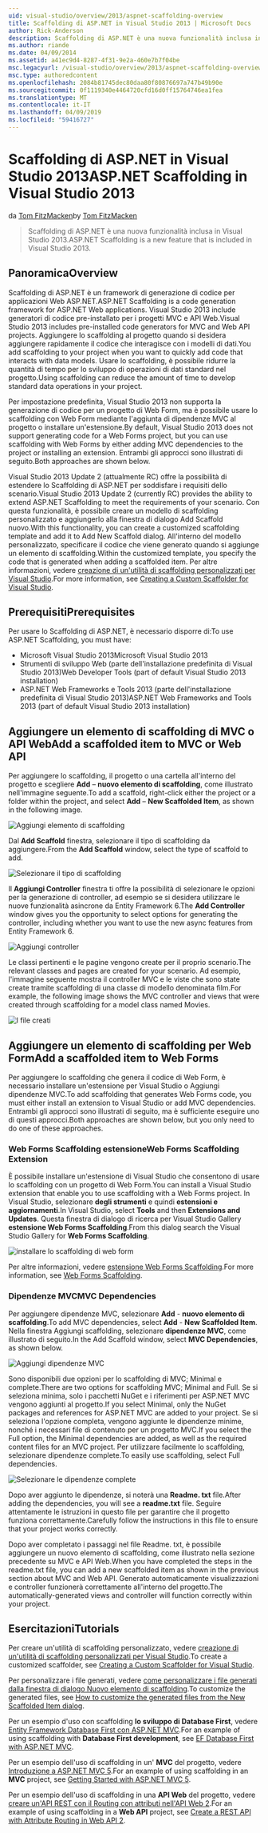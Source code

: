 ```yaml
---
uid: visual-studio/overview/2013/aspnet-scaffolding-overview
title: Scaffolding di ASP.NET in Visual Studio 2013 | Microsoft Docs
author: Rick-Anderson
description: Scaffolding di ASP.NET è una nuova funzionalità inclusa in Visual Studio 2013.
ms.author: riande
ms.date: 04/09/2014
ms.assetid: a41ec9d4-8287-4f31-9e2a-460e7b7f04be
msc.legacyurl: /visual-studio/overview/2013/aspnet-scaffolding-overview
msc.type: authoredcontent
ms.openlocfilehash: 2084b81745dec80daa80f80876697a747b49b90e
ms.sourcegitcommit: 0f1119340e4464720cfd16d0ff15764746ea1fea
ms.translationtype: MT
ms.contentlocale: it-IT
ms.lasthandoff: 04/09/2019
ms.locfileid: "59416727"
---
```

# <a name="aspnet-scaffolding-in-visual-studio-2013"></a><span data-ttu-id="fd6fd-103">Scaffolding di ASP.NET in Visual Studio 2013</span><span class="sxs-lookup"><span data-stu-id="fd6fd-103">ASP.NET Scaffolding in Visual Studio 2013</span></span>

<span data-ttu-id="fd6fd-104">da [Tom FitzMacken](https://github.com/tfitzmac)</span><span class="sxs-lookup"><span data-stu-id="fd6fd-104">by [Tom FitzMacken](https://github.com/tfitzmac)</span></span>

> <span data-ttu-id="fd6fd-105">Scaffolding di ASP.NET è una nuova funzionalità inclusa in Visual Studio 2013.</span><span class="sxs-lookup"><span data-stu-id="fd6fd-105">ASP.NET Scaffolding is a new feature that is included in Visual Studio 2013.</span></span>


## <a name="overview"></a><span data-ttu-id="fd6fd-106">Panoramica</span><span class="sxs-lookup"><span data-stu-id="fd6fd-106">Overview</span></span>

<span data-ttu-id="fd6fd-107">Scaffolding di ASP.NET è un framework di generazione di codice per applicazioni Web ASP.NET.</span><span class="sxs-lookup"><span data-stu-id="fd6fd-107">ASP.NET Scaffolding is a code generation framework for ASP.NET Web applications.</span></span> <span data-ttu-id="fd6fd-108">Visual Studio 2013 include generatori di codice pre-installato per i progetti MVC e API Web.</span><span class="sxs-lookup"><span data-stu-id="fd6fd-108">Visual Studio 2013 includes pre-installed code generators for MVC and Web API projects.</span></span> <span data-ttu-id="fd6fd-109">Aggiungere lo scaffolding al progetto quando si desidera aggiungere rapidamente il codice che interagisce con i modelli di dati.</span><span class="sxs-lookup"><span data-stu-id="fd6fd-109">You add scaffolding to your project when you want to quickly add code that interacts with data models.</span></span> <span data-ttu-id="fd6fd-110">Usare lo scaffolding, è possibile ridurre la quantità di tempo per lo sviluppo di operazioni di dati standard nel progetto.</span><span class="sxs-lookup"><span data-stu-id="fd6fd-110">Using scaffolding can reduce the amount of time to develop standard data operations in your project.</span></span>

<span data-ttu-id="fd6fd-111">Per impostazione predefinita, Visual Studio 2013 non supporta la generazione di codice per un progetto di Web Form, ma è possibile usare lo scaffolding con Web Form mediante l'aggiunta di dipendenze MVC al progetto o installare un'estensione.</span><span class="sxs-lookup"><span data-stu-id="fd6fd-111">By default, Visual Studio 2013 does not support generating code for a Web Forms project, but you can use scaffolding with Web Forms by either adding MVC dependencies to the project or installing an extension.</span></span> <span data-ttu-id="fd6fd-112">Entrambi gli approcci sono illustrati di seguito.</span><span class="sxs-lookup"><span data-stu-id="fd6fd-112">Both approaches are shown below.</span></span>

<span data-ttu-id="fd6fd-113">Visual Studio 2013 Update 2 (attualmente RC) offre la possibilità di estendere lo Scaffolding di ASP.NET per soddisfare i requisiti dello scenario.</span><span class="sxs-lookup"><span data-stu-id="fd6fd-113">Visual Studio 2013 Update 2 (currently RC) provides the ability to extend ASP.NET Scaffolding to meet the requirements of your scenario.</span></span> <span data-ttu-id="fd6fd-114">Con questa funzionalità, è possibile creare un modello di scaffolding personalizzato e aggiungerlo alla finestra di dialogo Add Scaffold nuovo.</span><span class="sxs-lookup"><span data-stu-id="fd6fd-114">With this functionality, you can create a customized scaffolding template and add it to Add New Scaffold dialog.</span></span> <span data-ttu-id="fd6fd-115">All'interno del modello personalizzato, specificare il codice che viene generato quando si aggiunge un elemento di scaffolding.</span><span class="sxs-lookup"><span data-stu-id="fd6fd-115">Within the customized template, you specify the code that is generated when adding a scaffolded item.</span></span> <span data-ttu-id="fd6fd-116">Per altre informazioni, vedere [creazione di un'utilità di scaffolding personalizzati per Visual Studio](https://go.microsoft.com/fwlink/p/?LinkId=395029).</span><span class="sxs-lookup"><span data-stu-id="fd6fd-116">For more information, see [Creating a Custom Scaffolder for Visual Studio](https://go.microsoft.com/fwlink/p/?LinkId=395029).</span></span>

## <a name="prerequisites"></a><span data-ttu-id="fd6fd-117">Prerequisiti</span><span class="sxs-lookup"><span data-stu-id="fd6fd-117">Prerequisites</span></span>

<span data-ttu-id="fd6fd-118">Per usare lo Scaffolding di ASP.NET, è necessario disporre di:</span><span class="sxs-lookup"><span data-stu-id="fd6fd-118">To use ASP.NET Scaffolding, you must have:</span></span>

- <span data-ttu-id="fd6fd-119">Microsoft Visual Studio 2013</span><span class="sxs-lookup"><span data-stu-id="fd6fd-119">Microsoft Visual Studio 2013</span></span>
- <span data-ttu-id="fd6fd-120">Strumenti di sviluppo Web (parte dell'installazione predefinita di Visual Studio 2013)</span><span class="sxs-lookup"><span data-stu-id="fd6fd-120">Web Developer Tools (part of default Visual Studio 2013 installation)</span></span>
- <span data-ttu-id="fd6fd-121">ASP.NET Web Frameworks e Tools 2013 (parte dell'installazione predefinita di Visual Studio 2013)</span><span class="sxs-lookup"><span data-stu-id="fd6fd-121">ASP.NET Web Frameworks and Tools 2013 (part of default Visual Studio 2013 installation)</span></span>

## <a name="add-a-scaffolded-item-to-mvc-or-web-api"></a><span data-ttu-id="fd6fd-122">Aggiungere un elemento di scaffolding di MVC o API Web</span><span class="sxs-lookup"><span data-stu-id="fd6fd-122">Add a scaffolded item to MVC or Web API</span></span>

<span data-ttu-id="fd6fd-123">Per aggiungere lo scaffolding, il progetto o una cartella all'interno del progetto e scegliere **Add** – **nuovo elemento di scaffolding**, come illustrato nell'immagine seguente.</span><span class="sxs-lookup"><span data-stu-id="fd6fd-123">To add a scaffold, right-click either the project or a folder within the project, and select **Add** – **New Scaffolded Item**, as shown in the following image.</span></span>

![Aggiungi elemento di scaffolding](aspnet-scaffolding-overview/_static/image1.png)

<span data-ttu-id="fd6fd-125">Dal **Add Scaffold** finestra, selezionare il tipo di scaffolding da aggiungere.</span><span class="sxs-lookup"><span data-stu-id="fd6fd-125">From the **Add Scaffold** window, select the type of scaffold to add.</span></span>

![Selezionare il tipo di scaffolding](aspnet-scaffolding-overview/_static/image2.png)

<span data-ttu-id="fd6fd-127">Il **Aggiungi Controller** finestra ti offre la possibilità di selezionare le opzioni per la generazione di controller, ad esempio se si desidera utilizzare le nuove funzionalità asincrone da Entity Framework 6.</span><span class="sxs-lookup"><span data-stu-id="fd6fd-127">The **Add Controller** window gives you the opportunity to select options for generating the controller, including whether you want to use the new async features from Entity Framework 6.</span></span>

![Aggiungi controller](aspnet-scaffolding-overview/_static/image3.png)

<span data-ttu-id="fd6fd-129">Le classi pertinenti e le pagine vengono create per il proprio scenario.</span><span class="sxs-lookup"><span data-stu-id="fd6fd-129">The relevant classes and pages are created for your scenario.</span></span> <span data-ttu-id="fd6fd-130">Ad esempio, l'immagine seguente mostra il controller MVC e le viste che sono state create tramite scaffolding di una classe di modello denominata film.</span><span class="sxs-lookup"><span data-stu-id="fd6fd-130">For example, the following image shows the MVC controller and views that were created through scaffolding for a model class named Movies.</span></span>

![I file creati](aspnet-scaffolding-overview/_static/image4.png)

## <a name="add-a-scaffolded-item-to-web-forms"></a><span data-ttu-id="fd6fd-132">Aggiungere un elemento di scaffolding per Web Form</span><span class="sxs-lookup"><span data-stu-id="fd6fd-132">Add a scaffolded item to Web Forms</span></span>

<span data-ttu-id="fd6fd-133">Per aggiungere lo scaffolding che genera il codice di Web Form, è necessario installare un'estensione per Visual Studio o Aggiungi dipendenze MVC.</span><span class="sxs-lookup"><span data-stu-id="fd6fd-133">To add scaffolding that generates Web Forms code, you must either install an extension to Visual Studio or add MVC dependencies.</span></span> <span data-ttu-id="fd6fd-134">Entrambi gli approcci sono illustrati di seguito, ma è sufficiente eseguire uno di questi approcci.</span><span class="sxs-lookup"><span data-stu-id="fd6fd-134">Both approaches are shown below, but you only need to do one of these approaches.</span></span>

### <a name="web-forms-scaffolding-extension"></a><span data-ttu-id="fd6fd-135">Web Forms Scaffolding estensione</span><span class="sxs-lookup"><span data-stu-id="fd6fd-135">Web Forms Scaffolding Extension</span></span>

<span data-ttu-id="fd6fd-136">È possibile installare un'estensione di Visual Studio che consentono di usare lo scaffolding con un progetto di Web Form.</span><span class="sxs-lookup"><span data-stu-id="fd6fd-136">You can install a Visual Studio extension that enable you to use scaffolding with a Web Forms project.</span></span> <span data-ttu-id="fd6fd-137">In Visual Studio, selezionare **degli strumenti** e quindi **estensioni e aggiornamenti**.</span><span class="sxs-lookup"><span data-stu-id="fd6fd-137">In Visual Studio, select **Tools** and then **Extensions and Updates**.</span></span> <span data-ttu-id="fd6fd-138">Questa finestra di dialogo di ricerca per Visual Studio Gallery **estensione Web Forms Scaffolding**.</span><span class="sxs-lookup"><span data-stu-id="fd6fd-138">From this dialog search the Visual Studio Gallery for **Web Forms Scaffolding**.</span></span>

![installare lo scaffolding di web form](aspnet-scaffolding-overview/_static/image5.png)

<span data-ttu-id="fd6fd-140">Per altre informazioni, vedere [estensione Web Forms Scaffolding](https://go.microsoft.com/fwlink/p/?LinkId=396478).</span><span class="sxs-lookup"><span data-stu-id="fd6fd-140">For more information, see [Web Forms Scaffolding](https://go.microsoft.com/fwlink/p/?LinkId=396478).</span></span>

### <a name="mvc-dependencies"></a><span data-ttu-id="fd6fd-141">Dipendenze MVC</span><span class="sxs-lookup"><span data-stu-id="fd6fd-141">MVC Dependencies</span></span>

<span data-ttu-id="fd6fd-142">Per aggiungere dipendenze MVC, selezionare **Add** - **nuovo elemento di scaffolding**.</span><span class="sxs-lookup"><span data-stu-id="fd6fd-142">To add MVC dependencies, select **Add** - **New Scaffolded Item**.</span></span> <span data-ttu-id="fd6fd-143">Nella finestra Aggiungi scaffolding, selezionare **dipendenze MVC**, come illustrato di seguito.</span><span class="sxs-lookup"><span data-stu-id="fd6fd-143">In the Add Scaffold window, select **MVC Dependencies**, as shown below.</span></span>

![Aggiungi dipendenze MVC](aspnet-scaffolding-overview/_static/image6.png)

<span data-ttu-id="fd6fd-145">Sono disponibili due opzioni per lo scaffolding di MVC; Minimal e complete.</span><span class="sxs-lookup"><span data-stu-id="fd6fd-145">There are two options for scaffolding MVC; Minimal and Full.</span></span> <span data-ttu-id="fd6fd-146">Se si seleziona minima, solo i pacchetti NuGet e i riferimenti per ASP.NET MVC vengono aggiunti al progetto.</span><span class="sxs-lookup"><span data-stu-id="fd6fd-146">If you select Minimal, only the NuGet packages and references for ASP.NET MVC are added to your project.</span></span> <span data-ttu-id="fd6fd-147">Se si seleziona l'opzione completa, vengono aggiunte le dipendenze minime, nonché i necessari file di contenuto per un progetto MVC.</span><span class="sxs-lookup"><span data-stu-id="fd6fd-147">If you select the Full option, the Minimal dependencies are added, as well as the required content files for an MVC project.</span></span> <span data-ttu-id="fd6fd-148">Per utilizzare facilmente lo scaffolding, selezionare dipendenze complete.</span><span class="sxs-lookup"><span data-stu-id="fd6fd-148">To easily use scaffolding, select Full dependencies.</span></span>

![Selezionare le dipendenze complete](aspnet-scaffolding-overview/_static/image7.png)

<span data-ttu-id="fd6fd-150">Dopo aver aggiunto le dipendenze, si noterà una **Readme. txt** file.</span><span class="sxs-lookup"><span data-stu-id="fd6fd-150">After adding the dependencies, you will see a **readme.txt** file.</span></span> <span data-ttu-id="fd6fd-151">Seguire attentamente le istruzioni in questo file per garantire che il progetto funziona correttamente.</span><span class="sxs-lookup"><span data-stu-id="fd6fd-151">Carefully follow the instructions in this file to ensure that your project works correctly.</span></span>

<span data-ttu-id="fd6fd-152">Dopo aver completato i passaggi nel file Readme. txt, è possibile aggiungere un nuovo elemento di scaffolding, come illustrato nella sezione precedente su MVC e API Web.</span><span class="sxs-lookup"><span data-stu-id="fd6fd-152">When you have completed the steps in the readme.txt file, you can add a new scaffolded item as shown in the previous section about MVC and Web API.</span></span> <span data-ttu-id="fd6fd-153">Generato automaticamente visualizzazioni e controller funzionerà correttamente all'interno del progetto.</span><span class="sxs-lookup"><span data-stu-id="fd6fd-153">The automatically-generated views and controller will function correctly within your project.</span></span>

## <a name="tutorials"></a><span data-ttu-id="fd6fd-154">Esercitazioni</span><span class="sxs-lookup"><span data-stu-id="fd6fd-154">Tutorials</span></span>

<span data-ttu-id="fd6fd-155">Per creare un'utilità di scaffolding personalizzato, vedere [creazione di un'utilità di scaffolding personalizzati per Visual Studio](https://go.microsoft.com/fwlink/p/?LinkId=395029).</span><span class="sxs-lookup"><span data-stu-id="fd6fd-155">To create a customized scaffolder, see [Creating a Custom Scaffolder for Visual Studio](https://go.microsoft.com/fwlink/p/?LinkId=395029).</span></span>

<span data-ttu-id="fd6fd-156">Per personalizzare i file generati, vedere [come personalizzare i file generati dalla finestra di dialogo Nuovo elemento di scaffolding](https://blogs.msdn.com/b/webdev/archive/2013/12/26/how-to-customize-the-generated-files-from-the-new-scaffolded-item-dialog.aspx).</span><span class="sxs-lookup"><span data-stu-id="fd6fd-156">To customize the generated files, see [How to customize the generated files from the New Scaffolded Item dialog](https://blogs.msdn.com/b/webdev/archive/2013/12/26/how-to-customize-the-generated-files-from-the-new-scaffolded-item-dialog.aspx).</span></span>

<span data-ttu-id="fd6fd-157">Per un esempio d'uso con scaffolding **lo sviluppo di Database First**, vedere [Entity Framework Database First con ASP.NET MVC](../../../mvc/overview/getting-started/database-first-development/setting-up-database.md).</span><span class="sxs-lookup"><span data-stu-id="fd6fd-157">For an example of using scaffolding with **Database First development**, see [EF Database First with ASP.NET MVC](../../../mvc/overview/getting-started/database-first-development/setting-up-database.md).</span></span>

<span data-ttu-id="fd6fd-158">Per un esempio dell'uso di scaffolding in un' **MVC** del progetto, vedere [Introduzione a ASP.NET MVC 5](../../../mvc/overview/getting-started/introduction/getting-started.md).</span><span class="sxs-lookup"><span data-stu-id="fd6fd-158">For an example of using scaffolding in an **MVC** project, see [Getting Started with ASP.NET MVC 5](../../../mvc/overview/getting-started/introduction/getting-started.md).</span></span>

<span data-ttu-id="fd6fd-159">Per un esempio dell'uso di scaffolding in una **API Web** del progetto, vedere [creare un'API REST con il Routing con attributi nell'API Web 2](../../../web-api/overview/web-api-routing-and-actions/create-a-rest-api-with-attribute-routing.md).</span><span class="sxs-lookup"><span data-stu-id="fd6fd-159">For an example of using scaffolding in a **Web API** project, see [Create a REST API with Attribute Routing in Web API 2](../../../web-api/overview/web-api-routing-and-actions/create-a-rest-api-with-attribute-routing.md).</span></span>
